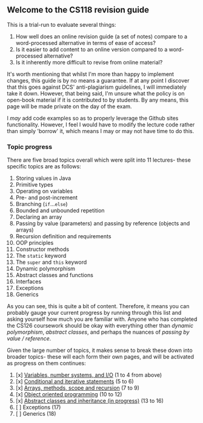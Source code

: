 ## Welcome to the CS118 revision guide

This is a trial-run to evaluate several things:

1. How well does an online revision guide (a set of notes) compare to a word-processed alternative in terms of ease of access?
2. Is it easier to add content to an online version compared to a word-processed alternative?
3. Is it inherently more difficult to revise from online material?

It's worth mentioning that whilst I'm more than happy to implement changes, this guide is by no means a guarantee. If at any point I discover that this goes against DCS' anti-plagiarism guidelines, I will immediately take it down. However, that being said, I'm unsure what the policy is on open-book material if it is contributed to by students. By any means, this page will be made private on the day of the exam.

I _may_ add code examples so as to properly leverage the Github sites functionality. However, I feel I would have to modify the lecture code rather than simply 'borrow' it, which means I may or may not have time to do this.

### Topic progress

There are five broad topics overall which were split into 11 lectures- these specific topics are as follows:

1. Storing values in Java
2. Primitive types
3. Operating on variables
4. Pre- and post-increment
5. Branching (`if`...`else`)
6. Bounded and unbounded repetition
7. Declaring an array
8. Passing by value (parameters) and passing by reference (objects and arrays)
9. Recursion definition and requirements
10. OOP principles
11. Constructor methods
12. The `static` keyword
13. The `super` and `this` keyword
14. Dynamic polymorphism
15. Abstract classes and functions
16. Interfaces
17. Exceptions
18. Generics

As you can see, this is quite a bit of content. Therefore, it means you can probably gauge your current progress by running through this list and asking yourself how much you are familiar with. Anyone who has completed the CS126 coursework should be okay with everything other than _dynamic polymorphism_, _abstract classes_, and perhaps the nuances of _passing by value / reference_.

Given the large number of topics, it makes sense to break these down into broader topics- these will each form their own pages, and will be activated as progress on them continues:

1. [x] [Variables, number systems, and I/O](part1.md) (1 to 4 from above)
2. [x] [Conditional and iterative statements](part2.md) (5 to 6)
3. [x] [Arrays, methods, scope and recursion](part3.md) (7 to 9)
4. [x] [Object oriented programming](part4.md) (10 to 12)
5. [x] [Abstract classes and inheritance (in progress)](part5.md) (13 to 16)
6. [ ] Exceptions (17)
7. [ ] Generics (18)

